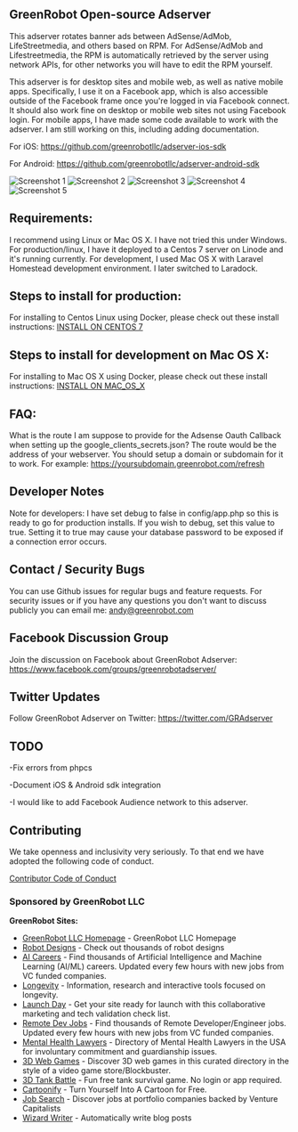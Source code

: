 ## GreenRobot Open-source Adserver
This adserver rotates banner ads between AdSense/AdMob, LifeStreetmedia, and others based on RPM. For AdSense/AdMob and Lifestreetmedia, the RPM is automatically retrieved by the server using network APIs, for other networks you will have to edit the RPM yourself.

This adserver is for desktop sites and mobile web, as well as native mobile apps.  Specifically, I use it on a Facebook app, which is also accessible outside of the Facebook frame once you're logged in via Facebook connect.  It should also work fine on desktop or mobile web sites not using Facebook login.  For mobile apps, I have made some code available to work with the adserver. I am still working on this, including adding documentation.

For iOS: https://github.com/greenrobotllc/adserver-ios-sdk

For Android: https://github.com/greenrobotllc/adserver-android-sdk

![Screenshot 1](https://raw.githubusercontent.com/greenrobotllc/adserver/master/sampleimages/image1.png)
![Screenshot 2](https://raw.githubusercontent.com/greenrobotllc/adserver/master/sampleimages/image2.png)
![Screenshot 3](https://raw.githubusercontent.com/greenrobotllc/adserver/master/sampleimages/image3.png)
![Screenshot 4](https://raw.githubusercontent.com/greenrobotllc/adserver/master/sampleimages/image4.png)
![Screenshot 5](https://raw.githubusercontent.com/greenrobotllc/adserver/master/sampleimages/image5.png)


## Requirements:
I recommend using Linux or Mac OS X. I have not tried this under Windows. For production/linux, I have it deployed to a Centos 7 server on Linode and it's running currently. For development, I used Mac OS X with Laravel Homestead development environment. I later switched to Laradock.

## Steps to install for production:
For installing to Centos Linux using Docker, please check out these install instructions:
[INSTALL ON CENTOS 7](https://github.com/greenrobotllc/adserver/blob/master/INSTALL_CENTOS_7.md)

## Steps to install for development on Mac OS X:
For installing to Mac OS X using Docker, please check out these install instructions:
[INSTALL ON MAC_OS_X](https://github.com/greenrobotllc/adserver/blob/master/INSTALL_MAC_OSX.md)

## FAQ:
What is the route I am suppose to provide for the Adsense Oauth Callback when setting up the google_clients_secrets.json? The route would be the address of your webserver. You should setup a domain or subdomain for it to work. For example: https://yoursubdomain.greenrobot.com/refresh

## Developer Notes
Note for developers: I have set debug to false in config/app.php so this is ready to go for production installs. If you wish to debug, set this value to true. Setting it to true may cause your database password to be exposed if a connection error occurs.

## Contact / Security Bugs
You can use Github issues for regular bugs and feature requests. For security issues or if you have any questions you don't want to discuss publicly you can email me: andy@greenrobot.com

## Facebook Discussion Group
Join the discussion on Facebook about GreenRobot Adserver: https://www.facebook.com/groups/greenrobotadserver/

## Twitter Updates
Follow GreenRobot Adserver on Twitter: https://twitter.com/GRAdserver


## TODO
-Fix errors from phpcs

-Document iOS & Android sdk integration

-I would like to add Facebook Audience network to this adserver.

## Contributing

We take openness and inclusivity very seriously. To that end we have adopted the following code of conduct.

[Contributor Code of Conduct](CODE_OF_CONDUCT.md)




### Sponsored by GreenRobot LLC

**GreenRobot Sites:**

- [GreenRobot LLC Homepage](https://greenrobot.com) - GreenRobot LLC Homepage
- [Robot Designs](https://robots.greenrobot.com) - Check out thousands of robot designs
- [AI Careers](https://aicareers.greenrobot.com) - Find thousands of Artificial Intelligence and Machine Learning (AI/ML) careers. Updated every few hours with new jobs from VC funded companies.
- [Longevity](https://longevity.greenrobot.com) - Information, research and interactive tools focused on longevity.
- [Launch Day](https://launchday.greenrobot.com) - Get your site ready for launch with this collaborative marketing and tech validation check list.
- [Remote Dev Jobs](https://remotedevjobs.greenrobot.com) - Find thousands of Remote Developer/Engineer jobs. Updated every few hours with new jobs from VC funded companies.
- [Mental Health Lawyers](https://mentalhealthlawyers.greenrobot.com) - Directory of Mental Health Lawyers in the USA for involuntary commitment and guardianship issues.
- [3D Web Games](https://3dwebgames.com) - Discover 3D web games in this curated directory in the style of a video game store/Blockbuster.
- [3D Tank Battle](https://3dtankbattle.com) - Fun free tank survival game. No login or app required.
- [Cartoonify](https://cartoonify.greenrobot.com) - Turn Yourself Into A Cartoon for Free.
- [Job Search](https://jobsearch.greenrobot.com) - Discover jobs at portfolio companies backed by Venture Capitalists
- [Wizard Writer](https://wizardwriter.greenrobot.com) - Automatically write blog posts


